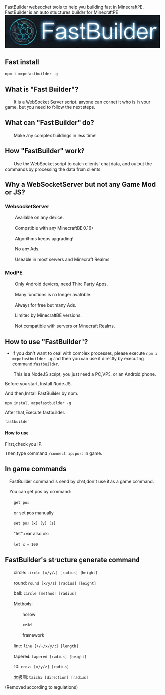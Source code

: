 FastBuilder websocket tools to help you building fast in MinecraftPE.
FastBuilder is an auto structures builder for MinecraftPE
[![](FastBuilder.jpg)](https://github.com/CAIMEOX/FastBuilder)
## Fast install
<code>npm i mcpefastbuilder -g</code>
## What is "Fast Builder"?
　　It is a WebSocket Server script, anyone can connet it who is in your game, but you need to follow the next steps.
## What can "Fast Builder" do?
　　Make any complex buildings in less time!
## How "FastBuilder" work?
　　Use the WebSocket script to catch clients' chat data, and output the commands by processing the data from clients.
## Why a WebSocketServer but not any Game Mod or JS?
### WebsocketServer
　　  Available on any device.

　　  Compatible with any MinecraftBE 0.16+

　　  Algorithms keeps upgrading!

　　  No any Ads.

　　  Useable in most servers and Minecraft Realms!

### ModPE
　　  Only Android devices, need Third Party Apps.

　　  Many functions is no longer avaliable.

　　  Always for free but many Ads.

　　  Limited by MinecraftBE versions.

　　  Not compatible with servers or Minecraft Realms.

## How to use "FastBuilder"?

  * If you don't want to deal with complex processes, please execute <code>npm i mcpefastbuilder -g</code>
and then you can use it directly by executing command:<code>fastbuilder</code>.

　　This is a NodeJS script, you just need a PC,VPS, or an Android phone.

Before you start, Install Node.JS.

And then,Install FastBuilder by npm.

```
npm install mcpefastbuilder -g
```

After that,Execute fastbuilder.
```
fastbuilder
```
#### How to use
First,check you IP.

Then,type command `/connect ip:port` in game.

## In game commands
　FastBuilder command is send by chat,don't use it as a game command.

　You can get pos by command:

　　`get pos`

　　or set pos manually

　　`set pos [x] [y] [z]`

　　"let"+var also ok:

　　`let x = 100`
## FastBuilder's structure generate command

　　circle: `circle [x/y/z] [radius] [height]`

　　round: `round [x/y/z] [radius] [height]`

　　ball: `circle [method] [radius]`

　　Methods:

　　　　hollow

　　　　solid

　　　　framework

　　line: `line [+/-/x/y/z] [length]`

　　tapered: `tapered [radius] [height]`

　　10: `cross [x/y/z] [radius]`

　　太极图: `taichi [direction] [radius]`

(Removed according to regulations)
